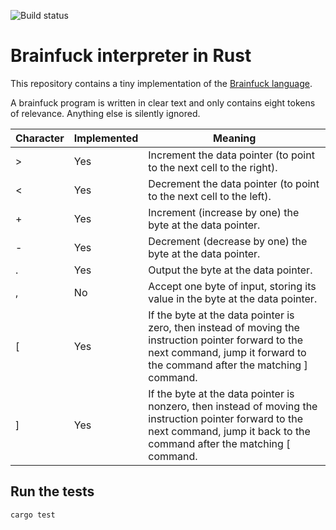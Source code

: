 ![Build status](https://github.com/helmutschneider/brainfuck/workflows/build/badge.svg)

# Brainfuck interpreter in Rust
This repository contains a tiny implementation of the [Brainfuck language](https://en.wikipedia.org/wiki/Brainfuck).

A brainfuck program is written in clear text and only contains eight tokens of relevance. Anything else is silently ignored.

| Character | Implemented | Meaning                                                              |
|-----------|-------------|----------------------------------------------------------------------|
| >         | Yes         | Increment the data pointer (to point to the next cell to the right). |
| <         | Yes         | Decrement the data pointer (to point to the next cell to the left).  |
| +         | Yes         | Increment (increase by one) the byte at the data pointer.            |
| -         | Yes         | Decrement (decrease by one) the byte at the data pointer.            |
| .         | Yes         | Output the byte at the data pointer.                                 |
| ,         | No          | Accept one byte of input, storing its value in the byte at the data pointer. |
| [         | Yes         | If the byte at the data pointer is zero, then instead of moving the instruction pointer forward to the next command, jump it forward to the command after the matching ] command. |
| ]         | Yes         | If the byte at the data pointer is nonzero, then instead of moving the instruction pointer forward to the next command, jump it back to the command after the matching [ command. |

## Run the tests
```
cargo test
```
